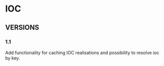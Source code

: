 # IOC

## VERSIONS

### 1.1

Add functionality for caching IOC realisations and possibility to resolve ioc by key.